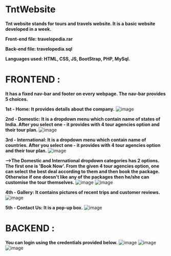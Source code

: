 # TntWebsite
**Tnt website stands for tours and travels website. It is a basic website developed in a week.**

**Front-end file: travelopedia.rar**

**Back-end file: travelopedia.sql**

**Languages used: HTML, CSS, JS, BootStrap, PHP, MySql.**
##

# **FRONTEND :**

**It has a fixed nav-bar and footer on every webpage. The nav-bar provides 5 choices.**

**1st - Home:
It provides details about the company.**
![image](https://user-images.githubusercontent.com/87112390/126318452-d6cd2a5d-cad0-4cc0-a22b-43413393f00c.png)

**2nd - Domestic: It is a dropdown menu which contain name of states of India. After you select one - it provides with 4 tour agencies option and their tour plan.**
![image](https://user-images.githubusercontent.com/87112390/126312699-da815701-b5f0-4e8d-b000-05c0b8e3ac82.png)


**3rd - International: It is a dropdown menu which contain name of countries. After you select one - it provides with 4 tour agencies option and their tour plan.**
![image](https://user-images.githubusercontent.com/87112390/126312950-ffb73a49-d74f-4bfe-ad62-0d219537b68c.png)


**-->The Domestic and International dropdown categories has 2 options. The first one is 'Book Now'. From the given 4 tour agencies option, one can select the best deal according to them and then book the package. Otherwise if one doesn't like any of the packages then he/she can customise the tour themselves.**
![image](https://user-images.githubusercontent.com/87112390/126313658-f55a38e5-30f6-4fec-b861-c94ee01ccda8.png)
![image](https://user-images.githubusercontent.com/87112390/126369031-448891dd-b5bb-4202-8b47-1bd221561221.png)



**4th - Gallery: It contains pictures of recent trips and customer reviews.**
![image](https://user-images.githubusercontent.com/87112390/126311298-44291619-79af-4b89-ba4e-fb316537e85f.png)


**5th - Contact Us: It is a pop-up box.**
![image](https://user-images.githubusercontent.com/87112390/126311479-2a5b9d9d-58d2-4a81-903d-1048cce36957.png)



# **BACKEND :**
**You can login using the credentials provided below.**
![image](https://user-images.githubusercontent.com/87112390/126317856-d0dd0f3f-8772-4f14-bfb2-af29e67fe7cd.png)
![image](https://user-images.githubusercontent.com/87112390/126317983-833e778d-d744-4c2f-8e22-79d34e0d546f.png)
![image](https://user-images.githubusercontent.com/87112390/126318084-011560ce-ebba-4ceb-8138-c0d43269d56c.png)
